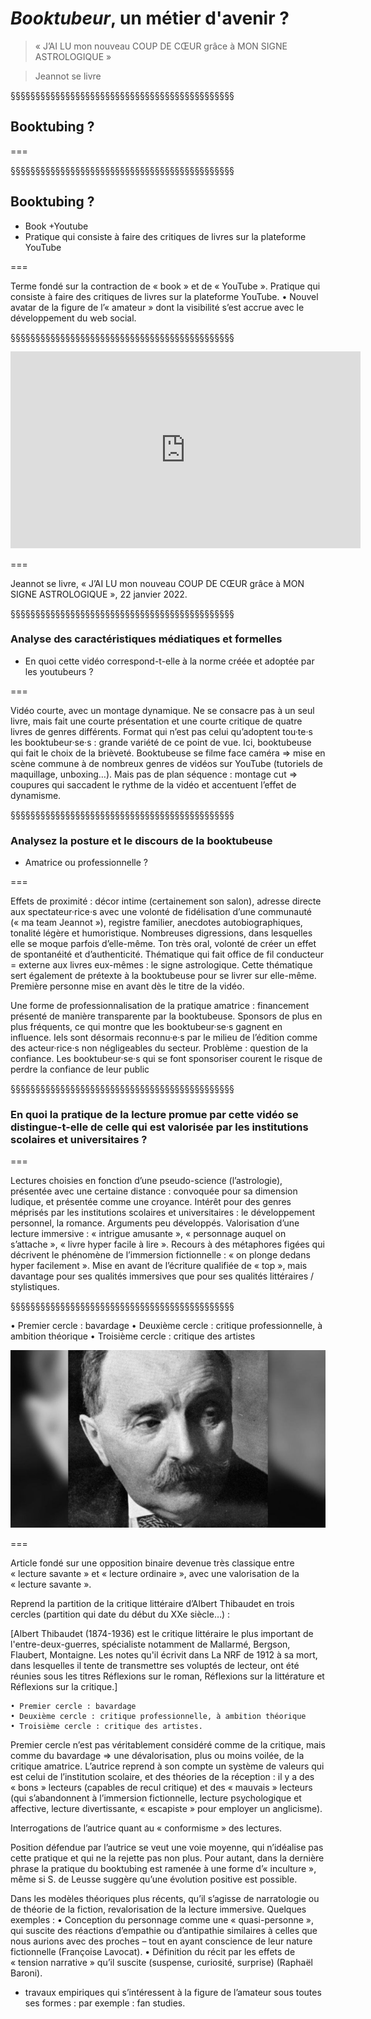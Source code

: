 # *Booktubeur*, un métier d'avenir ?

>« J’AI LU mon nouveau COUP DE CŒUR grâce à MON SIGNE ASTROLOGIQUE »

>Jeannot se livre

§§§§§§§§§§§§§§§§§§§§§§§§§§§§§§§§§§§§§§§§§§§§§
<!-- .slide: data-background-image="img/booktubeur.png" data-background-size="contain" -->


## Booktubing ?


===

§§§§§§§§§§§§§§§§§§§§§§§§§§§§§§§§§§§§§§§§§§§§§

## Booktubing ?
* Book +Youtube
* Pratique qui consiste à faire des critiques de livres sur la plateforme YouTube


===

Terme fondé sur la contraction de « book » et de « YouTube ».
Pratique qui consiste à faire des critiques de livres sur la plateforme YouTube.
    • Nouvel avatar de la figure de l’« amateur » dont la visibilité s’est accrue avec le développement du web social.


§§§§§§§§§§§§§§§§§§§§§§§§§§§§§§§§§§§§§§§§§§§§§

<iframe width="560" height="315" src="https://www.youtube.com/embed/uFj3A0F_v38" title="YouTube video player" frameborder="0" allow="accelerometer; autoplay; clipboard-write; encrypted-media; gyroscope; picture-in-picture" allowfullscreen></iframe>


===

Jeannot se livre, « J’AI LU mon nouveau COUP DE
CŒUR grâce à MON SIGNE ASTROLOGIQUE », 22
janvier 2022.

§§§§§§§§§§§§§§§§§§§§§§§§§§§§§§§§§§§§§§§§§§§§§


### Analyse des caractéristiques médiatiques et formelles

* En quoi cette vidéo correspond-t-elle à la norme créée et adoptée par les youtubeurs ?

===

Vidéo courte, avec un montage dynamique. Ne se consacre pas à un seul livre, mais fait une courte présentation et une courte critique de quatre livres de genres différents. Format qui n’est pas celui qu’adoptent tou·te·s les booktubeur·se·s : grande variété de ce point de vue. Ici, booktubeuse qui fait le choix de la brièveté.
Booktubeuse se filme face caméra => mise en scène commune à de nombreux genres de vidéos sur YouTube (tutoriels de maquillage, unboxing…).  Mais pas de plan séquence : montage cut => coupures qui saccadent le rythme de la vidéo et accentuent l’effet de dynamisme.


§§§§§§§§§§§§§§§§§§§§§§§§§§§§§§§§§§§§§§§§§§§§§

### Analysez la posture et le discours de la booktubeuse

* Amatrice ou professionnelle ?


===

Effets de proximité : décor intime (certainement son salon), adresse directe aux spectateur·rice·s avec une volonté de fidélisation d’une communauté (« ma team Jeannot »), registre familier, anecdotes autobiographiques, tonalité légère et humoristique. Nombreuses digressions, dans lesquelles elle se moque parfois d’elle-même. Ton très oral, volonté de créer un effet de spontanéité et d’authenticité.
Thématique qui fait office de fil conducteur = externe aux livres eux-mêmes : le signe astrologique. Cette thématique sert également de prétexte à la booktubeuse pour se livrer sur elle-même.
Première personne mise en avant dès le titre de la vidéo.

Une forme de professionnalisation de la pratique amatrice : financement présenté de manière transparente par la booktubeuse. Sponsors de plus en plus fréquents, ce qui montre que les booktubeur·se·s gagnent en influence. Iels sont désormais reconnu·e·s par le milieu de l’édition comme des acteur·rice·s non négligeables du secteur. Problème : question de la confiance. Les booktubeur·se·s qui se font sponsoriser courent le risque de perdre la confiance de leur public

§§§§§§§§§§§§§§§§§§§§§§§§§§§§§§§§§§§§§§§§§§§§§

### En quoi la pratique de la lecture promue par cette vidéo se distingue-t-elle de celle qui est valorisée par les institutions scolaires et universitaires ?

===

Lectures choisies en fonction d’une pseudo-science (l’astrologie), présentée avec une certaine distance : convoquée pour sa dimension ludique, et présentée comme une croyance.
Intérêt pour des genres méprisés par les institutions scolaires et universitaires : le développement personnel, la romance.
Arguments peu développés.
Valorisation d’une lecture immersive : « intrigue amusante », « personnage auquel on s’attache », « livre hyper facile à lire ». Recours à des métaphores figées qui décrivent le phénomène de l’immersion fictionnelle : « on plonge dedans hyper facilement ». Mise en avant de l’écriture qualifiée de « top », mais davantage pour ses qualités immersives que pour ses qualités littéraires / stylistiques.

§§§§§§§§§§§§§§§§§§§§§§§§§§§§§§§§§§§§§§§§§§§§§


• Premier cercle : bavardage
• Deuxième cercle : critique professionnelle, à ambition théorique
• Troisième cercle : critique des artistes

![](img/thibaudet.jpg)

===

Article fondé sur une opposition binaire devenue très classique entre « lecture savante » et « lecture ordinaire », avec une valorisation de la « lecture savante ».

Reprend la partition de la critique littéraire d’Albert Thibaudet en trois cercles (partition qui date du début du XXe siècle…) :

[Albert Thibaudet (1874-1936) est le critique littéraire le plus important de l'entre-deux-guerres, spécialiste notamment de Mallarmé, Bergson, Flaubert, Montaigne. Les notes qu'il écrivit dans La NRF de 1912 à sa mort, dans lesquelles il tente de transmettre ses voluptés de lecteur, ont été réunies sous les titres Réflexions sur le roman, Réflexions sur la littérature et Réflexions sur la critique.]

    • Premier cercle : bavardage
    • Deuxième cercle : critique professionnelle, à ambition théorique
    • Troisième cercle : critique des artistes.
Premier cercle n’est pas véritablement considéré comme de la critique, mais comme du bavardage => une dévalorisation, plus ou moins voilée, de la critique amatrice.
L’autrice reprend à son compte un système de valeurs qui est celui de l’institution scolaire, et des théories de la réception : il y a des « bons » lecteurs (capables de recul critique) et des « mauvais » lecteurs (qui s’abandonnent à l’immersion fictionnelle, lecture psychologique et affective, lecture divertissante, « escapiste » pour employer un anglicisme).

Interrogations de l’autrice quant au « conformisme » des lectures.

Position défendue par l’autrice se veut une voie moyenne, qui n’idéalise pas cette pratique et qui ne la rejette pas non plus. Pour autant, dans la dernière phrase la pratique du booktubing est ramenée à une forme d’« inculture », même si S. de Leusse suggère qu’une évolution positive est possible.


Dans les modèles théoriques plus récents, qu’il s’agisse de narratologie ou de théorie de la fiction, revalorisation de la lecture immersive. Quelques exemples :
    • Conception du personnage comme une « quasi-personne », qui suscite des réactions d’empathie ou d’antipathie similaires à celles que nous aurions avec des proches – tout en ayant conscience de leur nature fictionnelle (Françoise Lavocat).
    • Définition du récit par les effets de « tension narrative » qu’il suscite (suspense, curiosité, surprise) (Raphaël Baroni).
+ travaux empiriques qui s’intéressent à la figure de l’amateur sous toutes ses formes : par exemple : fan studies.

